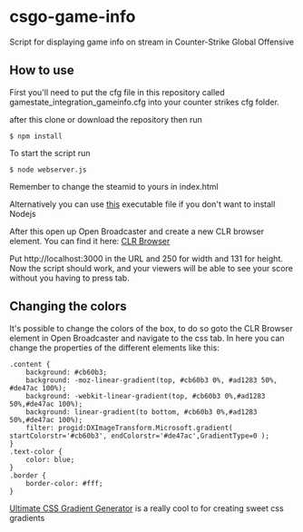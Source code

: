 # csgo-game-info
Script for displaying game info on stream in Counter-Strike Global Offensive

## How to use

First you'll need to put the cfg file in this repository called gamestate_integration_gameinfo.cfg into your counter strikes cfg folder.

after this clone or download the repository then run   

    $ npm install
To start the script run

    $ node webserver.js

Remember to change the steamid to yours in index.html

Alternatively you can use [this](https://drive.google.com/file/d/0B7TPRw2sPljES3J5bTBmSERhMHc/view?usp=sharing) executable file if you don't want to install Nodejs

After this open up Open Broadcaster and create a new CLR browser element.
You can find it here: [CLR Browser](https://obsproject.com/forum/resources/clr-browser-source-plugin.22/)

Put http://localhost:3000 in the URL and 250 for width and 131 for height.  
Now the script should work, and your viewers will be able to see your score without you having to press tab.

## Changing the colors

It's possible to change the colors of the box, to do so goto the CLR Browser element in Open Broadcaster and navigate to the css tab.
In here you can change the properties of the different elements like this:

    .content {
        background: #cb60b3;
        background: -moz-linear-gradient(top, #cb60b3 0%, #ad1283 50%, #de47ac 100%);
        background: -webkit-linear-gradient(top, #cb60b3 0%,#ad1283 50%,#de47ac 100%);
        background: linear-gradient(to bottom, #cb60b3 0%,#ad1283 50%,#de47ac 100%);
        filter: progid:DXImageTransform.Microsoft.gradient( startColorstr='#cb60b3', endColorstr='#de47ac',GradientType=0 );
    }
    .text-color {
        color: blue;
    }
    .border {
        border-color: #fff;
    }
    
[Ultimate CSS Gradient Generator](http://www.colorzilla.com/gradient-editor/) is a really cool to for creating sweet css gradients
